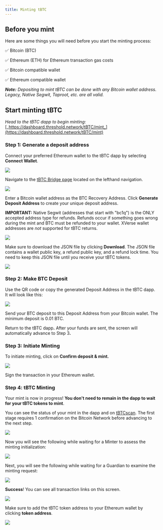 ```yaml
---
title: Minting tBTC
---
```


## Before you mint <a href="#before-you-start" id="before-you-start"></a>

Here are some things you will need before you start the minting process:

✅ Bitcoin (BTC)

✅ Ethereum (ETH) for Ethereum transaction gas costs

✅ Bitcoin compatible wallet&#x20;

✅ Ethereum compatible wallet

_**Note:** Depositing to mint tBTC can be done with any Bitcoin wallet address. Legacy, Native Segwit, Taproot, etc. are all valid._&#x20;

## Start minting tBTC <a href="#start-minting-tbtc" id="start-minting-tbtc"></a>

_Head to the tBTC dapp to begin minting:_ [_https://dashboard.threshold.network/tBTC/mint_](https://dashboard.threshold.network/tBTC/mint)

### Step 1: Generate a deposit address <a href="#step-1-generate-a-deposit-address" id="step-1-generate-a-deposit-address"></a>

Connect your preferred Ethereum wallet to the tBTC dapp by selecting **Connect Wallet**.

![](/docs/gitbook/image%20%281%29.png)

Navigate to the [tBTC Bridge page](https://dashboard.threshold.network/tBTC/mint) located on the lefthand navigation.

![](/docs/gitbook/image%20%282%29.png)

Enter a Bitcoin wallet address as the BTC Recovery Address. Click **Generate Deposit Address** to create your unique deposit address.

**IMPORTANT:**  Native Segwit (addresses that start with "bc1q") is the ONLY accepted address type for refunds. Refunds occur if something goes wrong during the mint and BTC must be refunded to your wallet. XVerse wallet addresses are _not_ supported for tBTC returns.

![](/docs/gitbook/image%20%283%29.png)

Make sure to download the JSON file by clicking **Download**. The JSON file contains a wallet public key, a refund public key, and a refund lock time. You need to keep this JSON file until you receive your tBTC tokens.

![](/docs/gitbook/image%20%284%29.png)

### Step 2: Make BTC Deposit <a href="#step-2-make-btc-deposit" id="step-2-make-btc-deposit"></a>

Use the QR code or copy the generated Deposit Address in the tBTC dapp. It will look like this:

![](/docs/gitbook/image%20%285%29.png)

Send your BTC deposit to this Deposit Address from your Bitcoin wallet. The minimum deposit is 0.01 BTC.

Return to the tBTC dap&#x70;**.** After your funds are sent, the screen will automatically advance to Step &#x33;**.**

### **Step 3: Initiate Minting** <a href="#step-3-initiate-minting" id="step-3-initiate-minting"></a>

To initiate minting, click on **Confirm deposit & mint.**

![](/docs/gitbook/image%20%286%29.png)

Sign the transaction in your Ethereum wallet.&#x20;

### Step 4: tBTC Minting <a href="#step-4-tbtc-minting" id="step-4-tbtc-minting"></a>

Your mint is now in progress! **You don't need to remain in the dapp to wait for your tBTC tokens to mint**.&#x20;

You can see the status of your mint in the dapp and on [tBTCscan](https://tbtcscan.com/). The first stage requires 1 confirmation on the Bitcoin Network before advancing to the next step.

![](/docs/gitbook/image%20%287%29.png)

Now you will see the following while waiting for a Minter to assess the minting initialization:

![](/docs/gitbook/image%20%288%29.png)

Next, you will see the following while waiting for a Guardian to examine the minting request:

![](/docs/gitbook/image%20%289%29.png)

**Success**! You can see all transaction links on this screen.

![](/docs/gitbook/image%20%2810%29.png)

Make sure to add the tBTC token address to your Ethereum wallet by clicking **token address**.

![](/docs/gitbook/image%20%2811%29.png)

